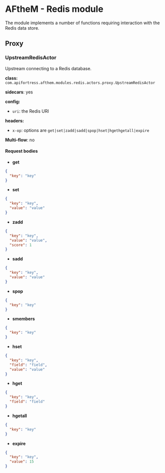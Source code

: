 # AFtheM - Redis module

The module implements a number of functions requiring interaction with the Redis data store.

## Proxy

### UpstreamRedisActor

Upstream connecting to a Redis database.

**class:** `com.apifortress.afthem.modules.redis.actors.proxy.UpstreamRedisActor`

**sidecars**: yes

**config:**
* `uri`: the Redis URI

**headers:**
* `x-op`: options are `get|set|zadd|sadd|spop|hset|hgethgetall|expire`

**Multi-flow**: no

#### Request bodies

* **get**
```json
{
  "key": "key"
}
```

* **set**
```json
{
  "key": "key",
  "value": "value"
}
```

* **zadd**
```json
{
  "key": "key",
  "value": "value",
  "score": 1
}
```

* **sadd**
```json
{
  "key": "key",
  "value": "value"
}
```

* **spop**
```json
{
  "key": "key"
}
```

* **smembers**
```json
{
  "key": "key"
}
```


* **hset**
```json
{
  "key": "key",
  "field": "field",
  "value": "value"
}
```

* **hget**
```json
{
  "key": "key",
  "field": "field"
}
```

* **hgetall**
```json
{
  "key": "key"
}
```

* **expire**
```json
{
  "key": "key",
  "value": 15
}
```